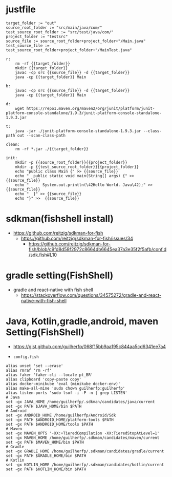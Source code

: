 # justfile

```justfile
target_folder := "out"
source_root_folder := "src/main/java/com/"
test_source_root_folder := "src/test/java/com/"
project_folder := "testsrc"
source_file := source_root_folder+project_folder+"/Main.java"
test_source_file := test_source_root_folder+project_folder+"/MainTest.java"

r:
	rm -rf {{target_folder}}
	mkdir {{target_folder}}
	javac -cp src {{source_file}} -d {{target_folder}}
	java -cp {{target_folder}} Main

b:
	javac -cp src {{source_file}} -d {{target_folder}}
	java -cp {{target_folder}} Main

d:
	wget https://repo1.maven.org/maven2/org/junit/platform/junit-platform-console-standalone/1.9.3/junit-platform-console-standalone-1.9.3.jar

t:
	java -jar ./junit-platform-console-standalone-1.9.3.jar --class-path out --scan-class-path

clean:
	rm -rf *.jar ./{{target_folder}}

init:
	mkdir -p {{source_root_folder}}{{project_folder}}
	mkdir -p {{test_source_root_folder}}{{project_folder}}
	echo "public class Main {" >> {{source_file}}
	echo "	public static void main(String[] args) {" >> {{source_file}}
	echo "		System.out.println(\42Hello World. Java\42);" >> {{source_file}}
	echo "	}" >> {{source_file}}
	echo "}" >>  {{source_file}}
```

# sdkman(fishshell install)

- https://github.com/reitzig/sdkman-for-fish
  - https://github.com/reitzig/sdkman-for-fish/issues/34
    - https://github.com/reitzig/sdkman-for-fish/blob/c9fd8d58f2972c8664db6645ea37a3e35f2f5afb/conf.d/sdk.fish#L10

# gradle setting(FishShell)
- gradle and react-native with fish shell
  - https://stackoverflow.com/questions/34575272/gradle-and-react-native-with-fish-shell


# Java, Kotlin,gradle,android, maven Setting(FishShell)
- https://gist.github.com/guilherfp/068f15bb9aa195c844aa5cd6341ee7a4

- `config.fish`


```fish
alias unset 'set --erase'
alias rmraf 'rm -rf'
alias faker 'faker-cli --locale pt_BR'
alias clipboard 'copy-paste copy'
alias docker-minikube 'eval (minikube docker-env)'
alias make-all-mine 'sudo chown guilherfp:guilherfp'
alias listen-ports 'sudo lsof -i -P -n | grep LISTEN'
# Java
set -gx JAVA_HOME /home/guilherfp/.sdkman/candidates/java/current
set -gx PATH $JAVA_HOME/bin $PATH
# Android
set -gx ANDROID_HOME /home/guilherfp/Android/Sdk
set -gx PATH $ANDROID_HOME/platform-tools $PATH
set -gx PATH $ANDROID_HOME/tools $PATH
# Maven
set -gx MAVEN_OPTS '-XX:+TieredCompilation -XX:TieredStopAtLevel=1'
set -gx MAVEN_HOME /home/guilherfp/.sdkman/candidates/maven/current
set -gx PATH $MAVEN_HOME/bin $PATH
# Gradle
set -gx GRADLE_HOME /home/guilherfp/.sdkman/candidates/gradle/current
set -gx PATH $GRADLE_HOME/bin $PATH
# Kotlin
set -gx KOTLIN_HOME /home/guilherfp/.sdkman/candidates/kotlin/current
set -gx PATH $KOTLIN_HOME/bin $PATH

```
